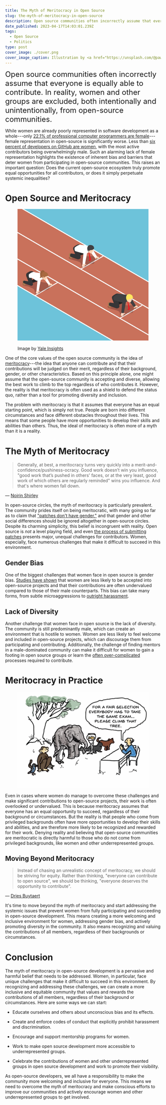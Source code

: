 ```yaml
---
title: The Myth of Meritocracy in Open Source
slug: the-myth-of-meritocracy-in-open-source
description: Open source communities often incorrectly assume that everyone is equally able to contribute. The reality is far different.
date_published: 2023-04-17T14:03:01.239Z
tags:
  - Open Source
  - Politics
type: post
cover_image: ./cover.png
cover_image_caption: Illustration by <a href="https://unsplash.com/@pawel_czerwinski?utm_source=unsplash&utm_medium=referral&utm_content=creditCopyText">Pawel Czerwinski</a> on <a href="https://unsplash.com/photos/dQuNjCvy9uc?utm_source=unsplash&utm_medium=referral&utm_content=creditCopyText">Unsplash</a>
---
```


<font size="5">Open source communities often incorrectly assume that everyone is equally able to contribute. In reality, women and other groups are excluded, both intentionally and unintentionally, from open-source communities.</font>

While women are already poorly represented in software development as a whole---only [22.1% of professional computer programmers are female](https://www.bls.gov/cps/cpsaat11.htm)---female representation in open-source is significantly worse. Less than [six percent of developers on GitHub are women](https://www.toptal.com/open-source/is-open-source-open-to-women), with the most active contributors being overwhelmingly male. Such an alarming lack of female representation highlights the existence of inherent bias and barriers that deter women from participating in open-source communities. This raises an important question: Does the current open-source ecosystem truly promote equal opportunities for all contributors, or does it simply perpetuate systemic inequalities?

# Open Source and Meritocracy

<figure class="crop crop-4_3">

![An illustration of runners at the starting line of a track, with one runner placed ahead of the others.](./meritocracy.jpg)

<figcaption>Image by <a href="https://insights.som.yale.edu/insights/how-meritocracy-worsens-inequality-and-makes-even-the-rich-miserable">Yale Insights</a></figcaption>
</figure>

One of the core values of the open source community is the idea of [meritocracy](https://www.merriam-webster.com/dictionary/meritocracy)---the idea that anyone can contribute and that their contributions will be judged on their merit, regardless of their background, gender, or other characteristics. Based on this principle alone, one might assume that the open-source community is accepting and diverse, allowing the best work to climb to the top regardless of who contributes it. However, the reality is that meritocracy is often used as a shield to defend the status quo, rather than a tool for promoting diversity and inclusion.

The problem with meritocracy is that it assumes that everyone has an equal starting point, which is simply not true. People are born into different circumstances and face different obstacles throughout their lives. This means that some people have more opportunities to develop their skills and abilities than others. Thus, the ideal of meritocracy is often more of a myth than it is a reality.

# The Myth of Meritocracy

<blockquote class="mb-0">
  <p class="mb-0">Generally, at best, a meritocracy turns very quickly into a merit-and-confidence/pushiness-ocracy. Good work doesn’t win you influence, "good work that’s pushed in others' faces, or at the very least, good work of which others are regularly reminded" wins you influence. And that's where women fall down.</p>
</blockquote>

<p class="text-right mt-0">
— <a class="not-prose cursor-pointer" href="https://web.archive.org/web/20130204193633/http://blog.nerdchic.net/archives/134/" target="_blank" rel="nofollow noopener noreferrer">Noirin Shirley</a>
</p>

In open-source circles, the myth of meritocracy is particularly prevalent. The community prides itself on being meritocratic, with many going so far as to claim that ["patches don't have gender,"](https://journals.sagepub.com/doi/10.1177/1461444811422887) and that gender and other social differences should be ignored altogether in open-source circles. Despite its charming simplicity, this belief is incongruent with reality. Open source is _not_ a level playing field, and even [the process of submitting patches](https://dl.acm.org/doi/10.1145/3180155.3180241) presents major, unequal challenges for contributors. Women, especially, face numerous challenges that make it difficult to succeed in this environment.

## Gender Bias

One of the biggest challenges that women face in open source is gender bias. [Studies have shown](https://biancatrink.github.io/files/papers/TOSEM2021.pdf) that women are less likely to be accepted into open-source projects and that their contributions are often undervalued compared to those of their male counterparts. This bias can take many forms, from subtle microaggressions to [outright harassment](https://thenewstack.io/why-almost-everyone-wants-richard-stallman-cancelled/).

## Lack of Diversity

Another challenge that women face in open source is the lack of diversity. The community is still predominantly male, which can create an environment that is hostile to women. Women are less likely to feel welcome and included in open-source projects, which can discourage them from participating and contributing. Additionally, the challenge of finding mentors in a male-dominated community can make it difficult for women to gain a footing in open source groups or learn the [often over-complicated](https://dl.acm.org/doi/10.1145/3180155.3180241) processes required to contribute.

# Meritocracy in Practice

<figure class="max-w-130 mx-auto">

![An](./meritocracy-exam.png)

</figure>

Even in cases where women do manage to overcome these challenges and make significant contributions to open-source projects, their work is often overlooked or undervalued. This is because meritocracy assumes that everyone has an equal opportunity to succeed, regardless of their background or circumstances. But the reality is that people who come from privileged backgrounds often have more opportunities to develop their skills and abilities, and are therefore more likely to be recognized and rewarded for their work. Denying reality and believing that open-source communities are meritocratic is directly harmful to those who do not come from privileged backgrounds, like women and other underrepresented groups.

## Moving Beyond Meritocracy

<blockquote class="mb-0">
  <p class="mb-0">Instead of chasing an unrealistic concept of meritocracy, we should be striving for equity. Rather than thinking, "everyone can contribute to open source", we should be thinking, "everyone deserves the opportunity to contribute".</p>
</blockquote>

<p class="text-right mt-0">
— <a class="not-prose cursor-pointer" href="https://dri.es/the-privilege-of-free-time-in-open-source" target="_blank" rel="nofollow noopener noreferrer">Dries Buytaert</a>
</p>

It's time to move beyond the myth of meritocracy and start addressing the systemic issues that prevent women from fully participating and succeeding in open-source development. This means creating a more welcoming and inclusive environment for women, addressing gender bias, and actively promoting diversity in the community. It also means recognizing and valuing the contributions of all members, regardless of their backgrounds or circumstances.

# Conclusion

The myth of meritocracy in open-source development is a pervasive and harmful belief that needs to be addressed. Women, in particular, face unique challenges that make it difficult to succeed in this environment. By recognizing and addressing these challenges, we can create a more inclusive and equitable community that values and rewards the contributions of all members, regardless of their background or circumstances. Here are some ways we can start:

- Educate ourselves and others about unconscious bias and its effects.

- Create and enforce codes of conduct that explicitly prohibit harassment and discrimination.

- Encourage and support mentorship programs for women.

- Work to make open source development more accessible to underrepresented groups.

- Celebrate the contributions of women and other underrepresented groups in open source development and work to promote their visibility.

As open-source developers, we all have a responsibility to make the community more welcoming and inclusive for everyone. This means we need to overcome the myth of meritocracy and make conscious efforts to improve our communities and actively encourage women and other underrepresented groups to get involved.
